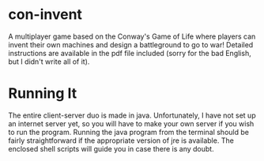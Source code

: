 con-invent
==========

A multiplayer game based on the Conway's Game of Life where players can invent their own machines and design a battleground to go to war! Detailed instructions are available in the pdf file included (sorry for the bad English, but I didn't write all of it).

Running It
==========
The entire client-server duo is made in java. Unfortunately, I have not set up an internet server yet, so you will have to make your own server if you wish to run the program. Running the java program from the terminal should be fairly straightforward if the appropriate version of jre is available. The enclosed shell scripts will guide you in case there is any doubt. 

